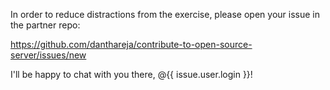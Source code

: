 In order to reduce distractions from the exercise, please open your issue in the partner repo:

https://github.com/danthareja/contribute-to-open-source-server/issues/new

I'll be happy to chat with you there, @{{ issue.user.login }}!
